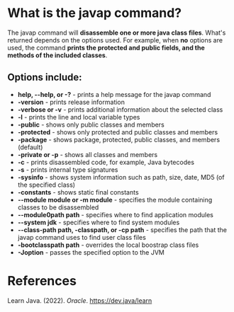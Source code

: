 # What is the javap command? 

The javap command will **disassemble one or more java class files**. What's returned depends on the options used. 
For example, when **no** options are used, the command **prints the protected and public fields, and the methods of the included 
classes**. 

## Options include: 
- **help, --help, or -?** - prints a help message for the javap command 
- **-version** - prints release information 
- **-verbose or -v** - prints additional information about the selected class 
- **-l** - prints the line and local variable types 
- **-public** - shows only public classes and members 
- **-protected** - shows only protected and public classes and members 
- **-package** - shows package, protected, public classes, and members (default) 
- **-private or -p** - shows all classes and members 
- **-c** - prints disassembled code, for example, Java bytecodes 
- **-s** - prints internal type signatures 
- **-sysinfo** - shows system information such as path, size, date, MD5 (of the specified class) 
- **-constants** - shows static final constants 
- **--module module or -m module** - specifies the module containing classes to be disassembled 
- **--module0path path** - specifies where to find application modules 
- **--system jdk** - specifies where to find system modules 
- **--class-path path, -classpath, or -cp path** - specifies the path that the javap command uses to find user class files 
- **-bootclasspath path** - overrides the local boostrap class files 
- **-Joption** - passes the specified option to the JVM 


  


# References 
Learn Java. (2022). *Oracle*. <https://dev.java/learn> 

